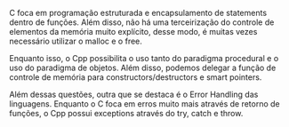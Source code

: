 C foca em programação estruturada e encapsulamento de statements dentro de funções. Além disso, não há uma terceirização do controle de elementos da memória muito explícito, desse modo, é muitas vezes necessário utilizar o malloc e o free.

Enquanto isso, o Cpp possibilita o uso tanto do paradigma procedural e o uso do paradigma de objetos. Além disso, podemos delegar a função de controle de memória para constructors/destructors e smart pointers.

Além dessas questões, outra que se destaca é o Error Handling das linguagens. Enquanto o C foca em erros muito mais através de retorno de funções, o Cpp possui exceptions através do try, catch e throw.